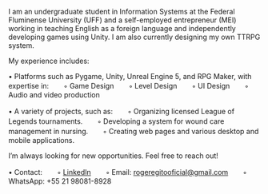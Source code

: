I am an undergraduate student in Information Systems at the Federal Fluminense University (UFF) and a self-employed entrepreneur (MEI) working in teaching English as a foreign language and independently developing games using Unity. I am also currently designing my own TTRPG system.

My experience includes:

• Platforms such as Pygame, Unity, Unreal Engine 5, and RPG Maker, with expertise in:
ㅤㅤ◦ Game Design
ㅤㅤ◦ Level Design
ㅤㅤ◦ UI Design
ㅤㅤ◦ Audio and video production

• A variety of projects, such as:
ㅤㅤ◦ Organizing licensed League of Legends tournaments.
ㅤㅤ◦ Developing a system for wound care management in nursing.
ㅤㅤ◦ Creating web pages and various desktop and mobile applications.

I’m always looking for new opportunities. Feel free to reach out!

• Contact:
ㅤㅤ◦ [LinkedIn](https://www.linkedin.com/in/roger-egito/?locale=en_US)
ㅤㅤ◦ Email: rogeregitooficial@gmail.com
ㅤㅤ◦ WhatsApp: +55 21 98081-8928

